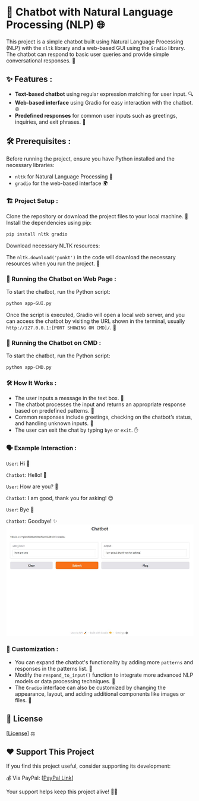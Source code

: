 # 🤖 Chatbot with Natural Language Processing (NLP) 🌐

This project is a simple chatbot built using Natural Language Processing (NLP) with the `nltk` library and a web-based GUI using the `Gradio` library. The chatbot can respond to basic user queries and provide simple conversational responses. 💬

## ✨ Features :

- **Text-based chatbot** using regular expression matching for user input. 🔍
- **Web-based interface** using Gradio for easy interaction with the chatbot. 🌐
- **Predefined responses** for common user inputs such as greetings, inquiries, and exit phrases. 👋

## 🛠️ Prerequisites :

Before running the project, ensure you have Python installed and the necessary libraries:

- `nltk` for Natural Language Processing 🧠
- `gradio` for the web-based interface 🌍

### 🏗️ Project Setup :
Clone the repository or download the project files to your local machine. 📂
Install the dependencies using pip:

```bash
pip install nltk gradio
```

Download necessary NLTK resources:

The `nltk.download('punkt')` in the code will download the necessary resources when you run the project. 🌱

### 🚀 Running the Chatbot on Web Page : 
To start the chatbot, run the Python script:
```bash
python app-GUI.py
```
Once the script is executed, Gradio will open a local web server, and you can access the chatbot by visiting the URL shown in the terminal, usually `http://127.0.0.1:[PORT SHOWING ON CMD]/`. 🔗

### 🚀 Running the Chatbot on CMD :
To start the chatbot, run the Python script:
```bash
python app-CMD.py
```

### 🛠️ How It Works :
- The user inputs a message in the text box. 📝
- The chatbot processes the input and returns an appropriate response based on predefined patterns. 🔄
- Common responses include greetings, checking on the chatbot’s status, and handling unknown inputs. 🤔
- The user can exit the chat by typing `bye` or `exit`. ✋

### 🗣️ Example Interaction : 
`User`: Hi 👋

`Chatbot`: Hello! 🤖


`User`: How are you? 🤔

`Chatbot`: I am good, thank you for asking! 😊


`User`: Bye 👋

`Chatbot`: Goodbye! ✨
![Image](Images/Example.JPG)

### 🎨 Customization :
- You can expand the chatbot's functionality by adding more `patterns` and responses in the patterns list. 📜
- Modify the `respond_to_input()` function to integrate more advanced NLP models or data processing techniques. 🧠
- The `Gradio` interface can also be customized by changing the appearance, layout, and adding additional components like images or files. 🎨


## 📝 License
[[License](LICENSE)] ⚖️



## ❤️ Support This Project
If you find this project useful, consider supporting its development:

💰 Via PayPal: [[PayPal Link](https://www.paypal.com/ncp/payment/KC9EETJDVZQHG)]

Your support helps keep this project alive! 🚀🔥

